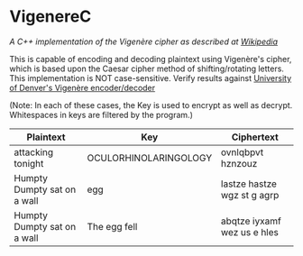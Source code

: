 # VigenereC
*A C++ implementation of the Vigenère cipher as described at [Wikipedia](https://en.wikipedia.org/wiki/Vigen%C3%A8re_cipher)*

This is capable of encoding and decoding plaintext using Vigenère's cipher, which is based upon the Caesar cipher method of shifting/rotating letters. This implementation is NOT case-sensitive.
Verify results against [University of Denver's Vigenère encoder/decoder](https://www.cs.du.edu/~snarayan/crypt/vigenere.html)

(Note: In each of these cases, the Key is used to encrypt as well as decrypt. Whitespaces in keys are filtered by the program.)

| Plaintext  | Key | Ciphertext |
| ------------- | ------------- | ------------- |
| attacking tonight | OCULORHINOLARINGOLOGY | ovnlqbpvt hznzouz |
| Humpty Dumpty sat on a wall | egg | lastze hastze wgz st g agrp |
| Humpty Dumpty sat on a wall | The egg fell | abqtze iyxamf wez us e hles |


